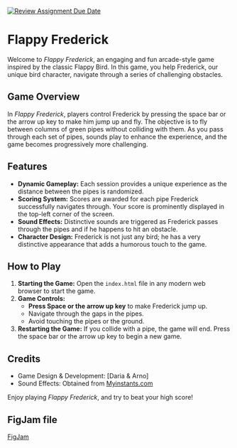 [![Review Assignment Due Date](https://classroom.github.com/assets/deadline-readme-button-24ddc0f5d75046c5622901739e7c5dd533143b0c8e959d652212380cedb1ea36.svg)](https://classroom.github.com/a/Y748gS5A)
# Flappy Frederick

Welcome to *Flappy Frederick*, an engaging and fun arcade-style game inspired by the classic Flappy Bird. In this game, you help Frederick, our unique bird character, navigate through a series of challenging obstacles.

## Game Overview

In *Flappy Frederick*, players control Frederick by pressing the space bar or the arrow up key to make him jump up and fly. The objective is to fly between columns of green pipes without colliding with them. As you pass through each set of pipes, sounds play to enhance the experience, and the game becomes progressively more challenging.

## Features

- **Dynamic Gameplay:** Each session provides a unique experience as the distance between the pipes is randomized.
- **Scoring System:** Scores are awarded for each pipe Frederick successfully navigates through. Your score is prominently displayed in the top-left corner of the screen.
- **Sound Effects:** Distinctive sounds are triggered as Frederick passes through the pipes and if he happens to hit an obstacle.
- **Character Design:** Frederick is not just any bird; he has a very distinctive appearance that adds a humorous touch to the game.

## How to Play

1. **Starting the Game:** Open the `index.html` file in any modern web browser to start the game.
2. **Game Controls:**
   - **Press Space or the arrow up key** to make Frederick jump up.
   - Navigate through the gaps in the pipes.
   - Avoid touching the pipes or the ground.
3. **Restarting the Game:** If you collide with a pipe, the game will end. Press the space bar or the arrow up key to begin a new game.

## Credits

- Game Design & Development: [Daria & Arno]
- Sound Effects: Obtained from [Myinstants.com](https://www.myinstants.com/en/index/be/)

Enjoy playing *Flappy Frederick*, and try to beat your high score!

## FigJam file
[FigJam](https://www.figma.com/file/YUZgb4TMkcO7MbejXxJv28/Workshop?type=whiteboard&node-id=0%3A1&t=e8iD4B19tQIGAXVn-1)